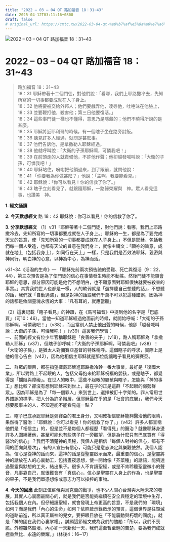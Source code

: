 ```yaml
---
title: "2022 – 03 – 04 QT 路加福音 18：31~43"
date: 2025-04-12T03:11:16+0800
draft: false
# original_url: https://cmtc.tw/2022-03-04-qt-%e8%b7%af%e5%8a%a0%e7%a6%8f%e9%9f%b3-18%ef%bc%9a3143
---
```


![2022 – 03 – 04 QT 路加福音 18：31\~43](/images/qt.jpg   "2022 – 03 – 04 QT 路加福音 18：31\~43")

# 2022 – 03 – 04 QT 路加福音 18：31\~43

> 路加福音 18：31\~43  
> 18：31 耶穌帶著十二個門徒，對他們說：「看哪，我們上耶路撒冷去，先知所寫的一切事都要成就在人子身上。  
> 18：32 他將要被交給外邦人；他們要戲弄他，凌辱他，吐唾沫在他臉上，  
> 18：33 並要鞭打他，殺害他；第三日他要復活。」  
> 18：34 這些事門徒一樣也不懂得，意思乃是隱藏的；他們不曉得所說的是甚麼。  
> 18：35 耶穌將近耶利哥的時候，有一個瞎子坐在路旁討飯。  
> 18：36 聽見許多人經過，就問是甚麼事。  
> 18：37 他們告訴他，是拿撒勒人耶穌經過。  
> 18：38 他就呼叫說：「大衛的子孫耶穌啊，可憐我吧！」  
> 18：39 在前頭走的人就責備他，不許他作聲；他卻越發喊叫說：「大衛的子孫，可憐我吧！」  
> 18：40 耶穌站住，吩咐把他領過來，到了跟前，就問他說：  
> 18：41 「你要我為你做甚麼？」他說：「主啊，我要能看見。」  
> 18：42 耶穌說：「你可以看見！你的信救了你了。」  
> 18：43 瞎子立刻看見了，就跟隨耶穌，一路歸榮耀與　神。眾人看見這事，也讚美　神。

**1. 經文誦讀**

**2.  今天默想經文**
路 18：42 耶穌說：你可以看見！你的信救了你了。

**3. 分享默想經文**
（1）v31「耶穌帶著十二個門徒，對他們說：看哪，我們上耶路撒冷去，先知所寫的一切事都要成就在人子身上。」耶穌的一生，都是為了要完成天父的旨意，使「先知所寫的一切事都要成就在人子身上。」不但是耶穌，包括我們每一個人受造，也都有天父的旨意在我們身上，就像主禱文：「願祢的旨意，成就在地上（包括我身上），如同行在天上」一樣，只是我們是否效法耶穌，親密與神同行，明白神的心意，以神為中心，為神而活。

v31\~34《活潑的生命》— 「耶穌先前兩次預告祂的受難、死亡與復活（9：22、44），第三次預告是為了使門徒的信心在事情發生時能不動搖。然後門徒不能領會耶穌的意思，部分原因可能是他們不想明白，也不願意面對耶穌很快就要被殺害的事實。」其實我們世人也都是一樣，人的軟弱就是「選擇聽自己想聽的話」，不想聽的話，我們就「自動過濾」，但是對神的話語我們千萬不可以犯這種錯誤，因為神的話都是攸關靈魂永恆的大事：「凡有耳的，就應當聽」

（2）這裏記載「瞎子看見」的神蹟，在《馬可福音》中提到他的名字是「巴底買」（可10：46）。當他一知道耶穌經過他面前的時候，就開始呼喊：「大衛的子孫耶穌啊，可憐我吧！」（v38），而且當別人禁止他出聲的時候，他卻「越發喊叫說：大衛的子孫，可憐我吧！」（v39）這裏我們學習：  
一、前面的經文有位少年官稱耶穌是「良善的夫子」（v18），路人稱耶穌為「拿撒勒人耶穌」（v37），但瞎子卻呼喊：「大衛的子孫耶穌啊，可憐我吧」（v38）！「大衛的子孫」，是猶太人對彌賽亞基督的特殊稱呼。這個瞎子的呼求，實際上是他的信心告白（v42），因為他相信主耶穌就是那位能讓瞎子看見的彌賽亞。

二、群眾的眼目，都在指望擁戴耶穌進耶路撒冷幹一番大事業，最好是「復國大業」，所以對路上不起眼的人，包括父母抱來給耶穌祝福的嬰孩，或是瞎子，都覺得是「攔阻與障礙」。在世人的眼中，這些不起眼的嬰孩與瞎子，怎能與「神的事工」想比較？卻沒有想到耶穌來到世上，最在乎的正是這群「不起眼的弱勢群眾」。因為耶穌是為了「每一個罪人」來到世上，選擇被釘十字架的。罪人常用世界錯誤的標準，把人分為許多階層，但耶穌最在乎的是「社會的底層」，我們今天想要服事主的人，不知道能不能看見這一點？

三、瞎子巴底承認耶穌是彌賽亞的君王身分，又明確相信耶穌能夠醫治他的眼睛，果然得了醫治：「耶穌說：你可以看見！你的信救了你了。」（v42）許多人都宣稱他們是「相信主」的，但是並不是每個人都經歷「看得見」的醫治？就像耶穌身邊許多人圍繞著他，甚至可能也有些瞎子在一旁觀望，但是為什麼只有巴底買有「得醫治的信心」？我們不清楚神的奧秘，我個人是相信「每個人對神的信心，都有不同的面向與層次」，有的人宣告有信心，可能只是意志決定與樂觀使然。我個人認為，信心是從神的話而來，這神的話是從聖靈啟示而來，最重要的信心，是聖靈將神的話放在人的心裏動工，包括晝夜思想，使一開始像「芥菜種」的話語，能夠透過聖靈與默想的工夫，結出果子。很多人不肯讀聖經，或是不肯聆聽聖靈微小的聲音，凡事靠自己，就很難會有「真信心」，信心是聖靈在人身上的作為，也是聖靈的果子，不是我們單憑想像或意志力可以操控的事物。

**4. 今天的回應**
此刻正值蘇俄與烏克蘭的戰爭，也不少人關心台灣與大陸未來的發展。其實人心裏面最關心的，就是我們是否能夠繼續在安全與穩定的環境中生存，包括我個人在內。但仔細讀聖經，就會發現上帝更高的旨意，不是我們的「環境」如何？而是我們「內心的生命」如何？依照啟示錄啟示的預言，這個世界是往毀滅的道路前進，所以真正屬神的兒女，要把眼目放在「不能震動與朽壞的國度」，就是「神的國在我們心裏掌權」。誠願這節經文成為我們的勉勵：「所以，我們不喪膽。外體雖然毀壞，內心卻一天新似一天，我們這至暫至輕的苦楚，要為我們成就極重無比、永遠的榮耀。」（林後4：16\~17）
